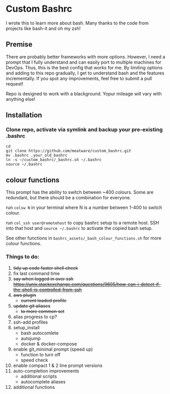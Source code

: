 # Custom Bashrc
I wrote this to learn more about bash. Many thanks to the code from projects like bash-it and oh my zsh!

## Premise

There are probably better frameworks with more options. However, I need a prompt that I fully understand and can easily port to multiple machines for DevOps. Thus, this is the best config that works for me. By limiting options and adding to this repo gradually, I get to understand bash and the features incrementally. If you spot any improvements, feel free to submit a pull request!

Repo is designed to work with a blackground. Yopur mileage will vary with anything else!

## Installation

### Clone repo, activate via symlink and backup your pre-existing .bashrc
```
cd
git clone https://github.com/meatware/custom_bashrc.git
mv .bashrc .your_old_bashrc
ln -s ~/custom_bashrc/_bashrc.sh ~/.bashrc
source ~/.bashrc
```

## colour functions
This prompt has the ability to switch between ~400 colours. Some are redundant, but there should be a combination for everyone.

run `colsw N` in your terminal where N is a number between 1-400 to switch colour.

run `col_ssh user@remotehost` to copy bashrc setup to a remote host. SSH into that host and `source ~/.bashrc` to activate the copied bash setup.

See other functions in `bashrc_assets/_bash_colour_functions.sh` for more colour functions.


### Things to do:
1. ~~tidy up code faster shell check~~
2. fix last command time
3. ~~say when logged in over ssh
https://unix.stackexchange.com/questions/9605/how-can-i-detect-if-the-shell-is-controlled-from-ssh~~
4. ~~aws plugin~~
    - ~~current loaded profile~~
5. ~~update git aliases~~
    - ~~to more common set~~
6. alias progress to cp?
7. ssh-add profiles
8. setup_install
    - bash autocomlete
    - autojump
    - docker & docker-compose
9. enable git_minimal prompt (speed up)
    - function to turn off
    - speed check
10. enable compact 1 & 2 line prompt versions
11. auto-completion improvements
    - additional scripts
    - autocomplete aliases
12. additional functions




